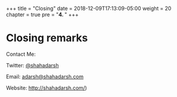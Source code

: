 +++
title = "Closing"
date = 2018-12-09T17:13:09-05:00
weight = 20
chapter = true
pre = "<b>4. </b>"
+++

# Closing remarks

Contact Me:

Twitter: [@shahadarsh](https://twitter.com/shahadarsh)

Email: [adarsh@shahadarsh.com](mailto:adarsh@shahadarsh.com)

Website: http://shahadarsh.com/)

